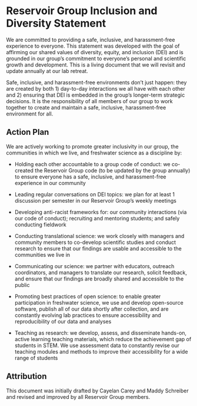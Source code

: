 # Reservoir Group Inclusion and Diversity Statement

We are committed to providing a safe, inclusive, and harassment-free experience to everyone. This statement was developed with the goal of affirming our shared values of diversity, equity, and inclusion (DEI) and is grounded in our group’s commitment to everyone’s personal and scientific growth and development. This is a living document that we will revisit and update annually at our lab retreat.

Safe, inclusive, and harassment-free environments don’t just happen: they are created by both 1) day-to-day interactions we all have with each other and 2) ensuring that DEI is embedded in the group’s longer-term strategic decisions. It is the responsibility of all members of our group to work together to create and maintain a safe, inclusive, harassment-free environment for all.

## Action Plan

We are actively working to promote greater inclusivity in our group, the communities in which we live, and freshwater science as a discipline by:

* Holding each other accountable to a group code of conduct: we co-created the Reservoir Group code (to be updated by the group annually) to ensure everyone has a safe, inclusive, and harassment-free experience in our community

* Leading regular conversations on DEI topics: we plan for at least 1 discussion per semester in our Reservoir Group’s weekly meetings

* Developing anti-racist frameworks for: our community interactions (via our code of conduct); recruiting and mentoring students; and safely conducting fieldwork

* Conducting translational science: we work closely with managers and community members to co-develop scientific studies and conduct research to ensure that our findings are usable and accessible to the communities we live in

* Communicating our science: we partner with educators, outreach coordinators, and managers to translate our research, solicit feedback, and ensure that our findings are broadly shared and accessible to the public

* Promoting best practices of open science: to enable greater participation in freshwater science, we use and develop open-source software, publish all of our data shortly after collection, and are constantly evolving lab practices to ensure accessibility and reproducibility of our data and analyses

* Teaching as research: we develop, assess, and disseminate hands-on, active learning teaching materials, which reduce the achievement gap of students in STEM. We use assessment data to constantly revise our teaching modules and methods to improve their accessibility for a wide range of students


## Attribution

This document was initially drafted by Cayelan Carey and Maddy Schreiber and revised and improved by all Reservoir Group members.
